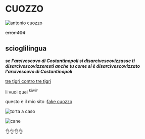 # CUOZZO

![antonio cuozzo](https://th.bing.com/th/id/OIP.3h2nYv8F85vYgzz2FdL1_wAAAA?rs=1&pid=ImgDetMain)

~~error 404~~
## scioglilingua
***se l'arcivescovo di Costantinopoli si disarcivescovizzasse ti disarcivescovizzeresti anche tu come si è disarcivescovizzato l'arcivescovo di Costantinopoli***

<ins>tre tigri contro tre tigri</ins>

  li vuoi quei <sup>kiwi?</sup> 

  questo è il mio sito :[fake cuozzo](http://www.cuozzo.it)

![torta a caso](https://negrisolimirko.com/wp-content/uploads/2017/03/Senza-titolo-17.png)

![cane](https://img.freepik.com/foto-premium/cane-vestito-di-mantello-nero-con-cappuccio-e-falce_12395-1759.jpg)
  
 👌👌👌👌

